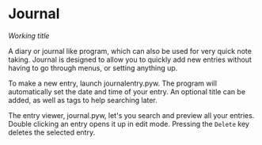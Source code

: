 # Journal

*Working title*

A diary or journal like program, which can also be used for very quick note taking. Journal is designed to allow you to quickly add new entries without having to go through menus, or setting anything up.

To make a new entry, launch journalentry.pyw. The program will automatically set the date and time of your entry. An optional title can be added, as well as tags to help searching later.

The entry viewer, journal.pyw, let's you search and preview all your entries. Double clicking an entry opens it up in edit mode. Pressing the `Delete` key deletes the selected entry.